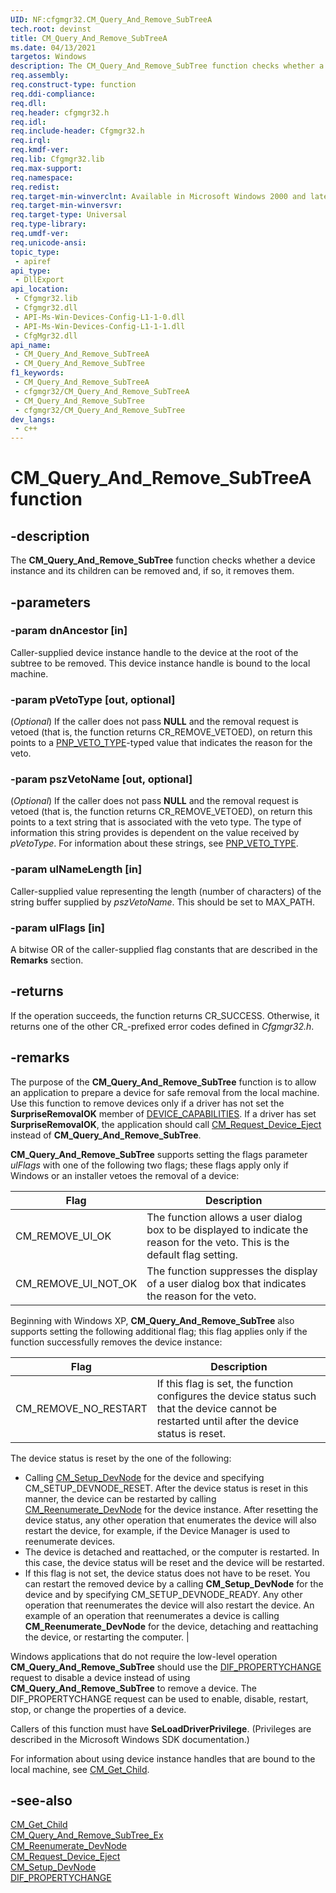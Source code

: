 ```yaml
---
UID: NF:cfgmgr32.CM_Query_And_Remove_SubTreeA
tech.root: devinst 
title: CM_Query_And_Remove_SubTreeA
ms.date: 04/13/2021
targetos: Windows
description: The CM_Query_And_Remove_SubTree function checks whether a device instance and its children can be removed and, if so, it removes them.
req.assembly: 
req.construct-type: function
req.ddi-compliance: 
req.dll: 
req.header: cfgmgr32.h
req.idl: 
req.include-header: Cfgmgr32.h 
req.irql: 
req.kmdf-ver: 
req.lib: Cfgmgr32.lib
req.max-support: 
req.namespace: 
req.redist: 
req.target-min-winverclnt: Available in Microsoft Windows 2000 and later versions of Windows. 
req.target-min-winversvr: 
req.target-type: Universal 
req.type-library: 
req.umdf-ver: 
req.unicode-ansi: 
topic_type:
 - apiref
api_type:
 - DllExport
api_location:
 - Cfgmgr32.lib
 - Cfgmgr32.dll
 - API-Ms-Win-Devices-Config-L1-1-0.dll
 - API-Ms-Win-Devices-Config-L1-1-1.dll
 - CfgMgr32.dll
api_name:
 - CM_Query_And_Remove_SubTreeA
 - CM_Query_And_Remove_SubTree
f1_keywords:
 - CM_Query_And_Remove_SubTreeA
 - cfgmgr32/CM_Query_And_Remove_SubTreeA
 - CM_Query_And_Remove_SubTree
 - cfgmgr32/CM_Query_And_Remove_SubTree
dev_langs:
 - c++
---
```


# CM_Query_And_Remove_SubTreeA function

## -description

The <b>CM_Query_And_Remove_SubTree</b> function checks whether a device instance and its children can be removed and, if so, it removes them.

## -parameters

### -param dnAncestor [in]

Caller-supplied device instance handle to the device at the root of the subtree to be removed. This device instance handle is bound to the local machine.

### -param pVetoType [out, optional]

(<i>Optional</i>)  If the caller does not pass <b>NULL</b> and the removal request is vetoed (that is, the function returns CR_REMOVE_VETOED), on return this points to a <a href="/windows/desktop/api/cfg/ne-cfg-pnp_veto_type">PNP_VETO_TYPE</a>-typed value that indicates the reason for the veto.

### -param pszVetoName [out, optional]

(<i>Optional</i>) If the caller does not pass <b>NULL</b> and the removal request is vetoed (that is, the function returns CR_REMOVE_VETOED), on return this points to a text string that is associated with the veto type. The type of information this string provides is dependent on the value received by <i>pVetoType</i>. For information about these strings, see <a href="/windows/desktop/api/cfg/ne-cfg-pnp_veto_type">PNP_VETO_TYPE</a>.

### -param ulNameLength [in]

Caller-supplied value representing the length (number of characters) of the string buffer supplied by <i>pszVetoName</i>. This should be set to MAX_PATH.

### -param ulFlags [in]

A bitwise OR of the caller-supplied flag constants that are described in the <b>Remarks</b> section.

## -returns

If the operation succeeds, the function returns CR_SUCCESS. Otherwise, it returns one of the other CR_-prefixed error codes defined in <i>Cfgmgr32.h</i>.

## -remarks

The purpose of the <b>CM_Query_And_Remove_SubTree</b> function is to allow an application to prepare a device for safe removal from the local machine. Use this function to remove devices only if a driver has not set the <b>SurpriseRemovalOK</b> member of <a href="/windows-hardware/drivers/ddi/content/wdm/ns-wdm-_device_capabilities">DEVICE_CAPABILITIES</a>. If a driver has set <b>SurpriseRemovalOK</b>, the application should call <a href="/windows/desktop/api/cfgmgr32/nf-cfgmgr32-cm_request_device_ejecta">CM_Request_Device_Eject</a> instead of <b>CM_Query_And_Remove_SubTree</b>.

<b>CM_Query_And_Remove_SubTree</b> supports setting the flags parameter <i>ulFlags</i> with one of the following two flags; these flags apply only if Windows or an installer vetoes the removal of a device:

| Flag | Description |
|------|-------------|
| CM_REMOVE_UI_OK | The function allows a user dialog box to be displayed to indicate the reason for the veto. This is the default flag setting. |
| CM_REMOVE_UI_NOT_OK | The function suppresses the display of a user dialog box that indicates the reason for the veto. |

Beginning with Windows XP, <b>CM_Query_And_Remove_SubTree</b> also supports setting the following additional flag; this flag applies only if the function successfully removes the device instance:


| Flag | Description |
|------|-------------|
| CM_REMOVE_NO_RESTART | If this flag is set, the function configures the device status such that the device cannot be restarted until after the device status is reset. |

The device status is reset by the one of the following:
- Calling [CM_Setup_DevNode](nf-cfgmgr32-cm_setup_devnode.md) for the device and specifying CM_SETUP_DEVNODE_RESET. After the device status is reset in this manner, the device can be restarted by calling [CM_Reenumerate_DevNode](nf-cfgmgr32-cm_reenumerate_devnode.md) for the device instance. After resetting the device status, any other operation that enumerates the device will also restart the device, for example, if the Device Manager is used to reenumerate devices.
- The device is detached and reattached, or the computer is restarted. In this case, the device status will be reset and the device will be restarted.
- If this flag is not set, the device status does not have to be reset. You can restart the removed device by a calling <b>CM_Setup_DevNode</b> for the device and by specifying CM_SETUP_DEVNODE_READY. Any other operation that reenumerates the device will also restart the device. An example of an operation that reenumerates a device is calling <b>CM_Reenumerate_DevNode</b> for the device, detaching and reattaching the device, or restarting the computer. |

Windows applications that do not require the low-level operation <b>CM_Query_And_Remove_SubTree</b> should use the <a href="/windows-hardware/drivers/install/dif-propertychange">DIF_PROPERTYCHANGE</a> request to disable a device instead of using <b>CM_Query_And_Remove_SubTree</b> to remove a device. The DIF_PROPERTYCHANGE request can be used to enable, disable, restart, stop, or change the properties of a device.

Callers of this function must have <b>SeLoadDriverPrivilege</b>. (Privileges are described in the Microsoft Windows SDK documentation.)

For information about using device instance handles that are bound to the local machine, see <a href="/windows/desktop/api/cfgmgr32/nf-cfgmgr32-cm_get_child">CM_Get_Child</a>.

## -see-also

<a href="/windows/desktop/api/cfgmgr32/nf-cfgmgr32-cm_get_child">CM_Get_Child</a>  
<a href="/windows/desktop/api/cfgmgr32/nf-cfgmgr32-cm_query_and_remove_subtree_exa">CM_Query_And_Remove_SubTree_Ex</a>  
<a href="/windows/desktop/api/cfgmgr32/nf-cfgmgr32-cm_reenumerate_devnode">CM_Reenumerate_DevNode</a>  
<a href="/windows/desktop/api/cfgmgr32/nf-cfgmgr32-cm_request_device_ejecta">CM_Request_Device_Eject</a>  
<a href="/windows/desktop/api/cfgmgr32/nf-cfgmgr32-cm_setup_devnode">CM_Setup_DevNode</a>  
<a href="/windows-hardware/drivers/install/dif-propertychange">DIF_PROPERTYCHANGE</a>  

